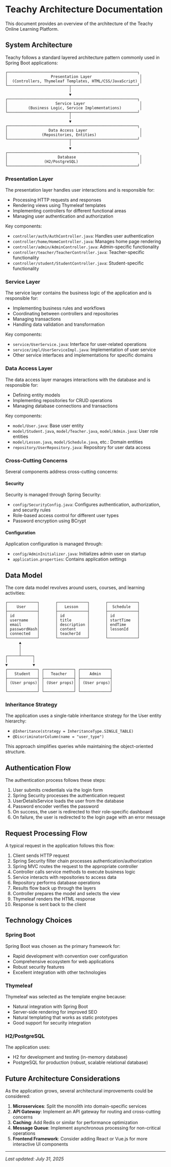 # Teachy Architecture Documentation

This document provides an overview of the architecture of the Teachy Online Learning Platform.

## System Architecture

Teachy follows a standard layered architecture pattern commonly used in Spring Boot applications:

```
┌─────────────────────────────────────────────────────────┐
│                   Presentation Layer                     │
│  (Controllers, Thymeleaf Templates, HTML/CSS/JavaScript) │
└───────────────────────────┬─────────────────────────────┘
                            │
                            ▼
┌─────────────────────────────────────────────────────────┐
│                     Service Layer                        │
│         (Business Logic, Service Implementations)        │
└───────────────────────────┬─────────────────────────────┘
                            │
                            ▼
┌─────────────────────────────────────────────────────────┐
│                  Data Access Layer                       │
│               (Repositories, Entities)                   │
└───────────────────────────┬─────────────────────────────┘
                            │
                            ▼
┌─────────────────────────────────────────────────────────┐
│                      Database                            │
│                (H2/PostgreSQL)                           │
└─────────────────────────────────────────────────────────┘
```

### Presentation Layer

The presentation layer handles user interactions and is responsible for:
- Processing HTTP requests and responses
- Rendering views using Thymeleaf templates
- Implementing controllers for different functional areas
- Managing user authentication and authorization

Key components:
- `controller/auth/AuthController.java`: Handles user authentication
- `controller/home/HomeController.java`: Manages home page rendering
- `controller/admin/AdminController.java`: Admin-specific functionality
- `controller/teacher/TeacherController.java`: Teacher-specific functionality
- `controller/student/StudentController.java`: Student-specific functionality

### Service Layer

The service layer contains the business logic of the application and is responsible for:
- Implementing business rules and workflows
- Coordinating between controllers and repositories
- Managing transactions
- Handling data validation and transformation

Key components:
- `service/UserService.java`: Interface for user-related operations
- `service/impl/UserServiceImpl.java`: Implementation of user service
- Other service interfaces and implementations for specific domains

### Data Access Layer

The data access layer manages interactions with the database and is responsible for:
- Defining entity models
- Implementing repositories for CRUD operations
- Managing database connections and transactions

Key components:
- `model/User.java`: Base user entity
- `model/Student.java`, `model/Teacher.java`, `model/Admin.java`: User role entities
- `model/Lesson.java`, `model/Schedule.java`, etc.: Domain entities
- `repository/UserRepository.java`: Repository for user data access

### Cross-Cutting Concerns

Several components address cross-cutting concerns:

#### Security

Security is managed through Spring Security:
- `config/SecurityConfig.java`: Configures authentication, authorization, and security rules
- Role-based access control for different user types
- Password encryption using BCrypt

#### Configuration

Application configuration is managed through:
- `config/AdminInitializer.java`: Initializes admin user on startup
- `application.properties`: Contains application settings

## Data Model

The core data model revolves around users, courses, and learning activities:

```
┌─────────────┐       ┌─────────────┐       ┌─────────────┐
│    User     │       │   Lesson    │       │  Schedule   │
├─────────────┤       ├─────────────┤       ├─────────────┤
│ id          │       │ id          │       │ id          │
│ username    │       │ title       │       │ startTime   │
│ email       │       │ description │       │ endTime     │
│ passwordHash│       │ content     │       │ lessonId    │
│ connected   │       │ teacherId   │       │             │
└─────────────┘       └─────────────┘       └─────────────┘
      ▲
      │
      │
┌─────┴─────┐
│           │
▼           ▼
┌─────────────┐ ┌─────────────┐ ┌─────────────┐
│   Student   │ │   Teacher   │ │    Admin    │
├─────────────┤ ├─────────────┤ ├─────────────┤
│ (User props)│ │ (User props)│ │ (User props)│
│             │ │             │ │             │
└─────────────┘ └─────────────┘ └─────────────┘
```

### Inheritance Strategy

The application uses a single-table inheritance strategy for the User entity hierarchy:
- `@Inheritance(strategy = InheritanceType.SINGLE_TABLE)`
- `@DiscriminatorColumn(name = "user_type")`

This approach simplifies queries while maintaining the object-oriented structure.

## Authentication Flow

The authentication process follows these steps:

1. User submits credentials via the login form
2. Spring Security processes the authentication request
3. UserDetailsService loads the user from the database
4. Password encoder verifies the password
5. On success, the user is redirected to their role-specific dashboard
6. On failure, the user is redirected to the login page with an error message

## Request Processing Flow

A typical request in the application follows this flow:

1. Client sends HTTP request
2. Spring Security filter chain processes authentication/authorization
3. Spring MVC routes the request to the appropriate controller
4. Controller calls service methods to execute business logic
5. Service interacts with repositories to access data
6. Repository performs database operations
7. Results flow back up through the layers
8. Controller prepares the model and selects the view
9. Thymeleaf renders the HTML response
10. Response is sent back to the client

## Technology Choices

### Spring Boot

Spring Boot was chosen as the primary framework for:
- Rapid development with convention over configuration
- Comprehensive ecosystem for web applications
- Robust security features
- Excellent integration with other technologies

### Thymeleaf

Thymeleaf was selected as the template engine because:
- Natural integration with Spring Boot
- Server-side rendering for improved SEO
- Natural templating that works as static prototypes
- Good support for security integration

### H2/PostgreSQL

The application uses:
- H2 for development and testing (in-memory database)
- PostgreSQL for production (robust, scalable relational database)

## Future Architecture Considerations

As the application grows, several architectural improvements could be considered:

1. **Microservices**: Split the monolith into domain-specific services
2. **API Gateway**: Implement an API gateway for routing and cross-cutting concerns
3. **Caching**: Add Redis or similar for performance optimization
4. **Message Queue**: Implement asynchronous processing for non-critical operations
5. **Frontend Framework**: Consider adding React or Vue.js for more interactive UI components

---

*Last updated: July 31, 2025*